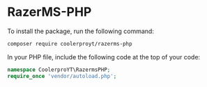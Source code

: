 # RazerMS-PHP

To install the package, run the following command:
```bash
composer require coolerproyt/razerms-php
```

In your PHP file, include the following code at the top of your code:
```php
namespace CoolerproYT\RazermsPHP;
require_once 'vendor/autoload.php';
```